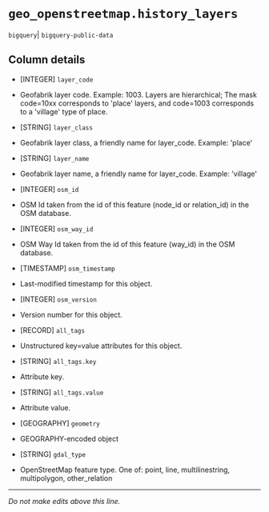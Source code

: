 # `geo_openstreetmap.history_layers`
`bigquery`| `bigquery-public-data`

## Column details
* [INTEGER]   `layer_code`
 - Geofabrik layer code. Example: 1003. Layers are hierarchical; The mask code=10xx corresponds to 'place' layers, and code=1003 corresponds to a 'village' type of place.
* [STRING]    `layer_class`
 - Geofabrik layer class, a friendly name for layer_code. Example: 'place'
* [STRING]    `layer_name`
 - Geofabrik layer name, a friendly name for layer_code. Example: 'village'
* [INTEGER]   `osm_id`
 - OSM Id taken from the id of this feature (node_id or relation_id) in the OSM database.
* [INTEGER]   `osm_way_id`
 - OSM Way Id taken from the id of this feature (way_id) in the OSM database.
* [TIMESTAMP] `osm_timestamp`
 - Last-modified timestamp for this object.
* [INTEGER]   `osm_version`
 - Version number for this object.
* [RECORD]    `all_tags`
 - Unstructured key=value attributes for this object.
* [STRING]    `all_tags.key`
 - Attribute key.
* [STRING]    `all_tags.value`
 - Attribute value.
* [GEOGRAPHY] `geometry`
 - GEOGRAPHY-encoded object
* [STRING]    `gdal_type`
 - OpenStreetMap feature type. One of: point, line, multilinestring, multipolygon, other_relation

-------------------------------------------------------------------------------
*Do not make edits above this line.*
